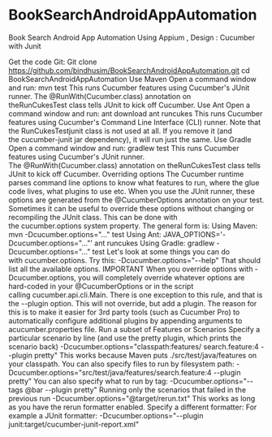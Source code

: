# BookSearchAndroidAppAutomation
Book Search Android App Automation Using Appium , Design : Cucumber with Junit

Get the code
Git:
Git clone https://github.com/bindhusim/BookSearchAndroidAppAutomation.git
cd BookSearchAndroidAppAutomation
Use Maven
Open a command window and run:
mvn test
This runs Cucumber features using Cucumber's JUnit runner. The @RunWith(Cucumber.class) annotation on theRunCukesTest class tells JUnit to kick off Cucumber.
Use Ant
Open a command window and run:
ant download
ant runcukes
This runs Cucumber features using Cucumber's Command Line Interface (CLI) runner. Note that the RunCukesTestjunit class is not used at all. If you remove it (and the cucumber-junit jar dependency), it will run just the same.
Use Gradle
Open a command window and run:
gradlew test
This runs Cucumber features using Cucumber's JUnit runner. The @RunWith(Cucumber.class) annotation on theRunCukesTest class tells JUnit to kick off Cucumber.
Overriding options
The Cucumber runtime parses command line options to know what features to run, where the glue code lives, what plugins to use etc. When you use the JUnit runner, these options are generated from the @CucumberOptions annotation on your test.
Sometimes it can be useful to override these options without changing or recompiling the JUnit class. This can be done with the cucumber.options system property. The general form is:
Using Maven:
mvn -Dcucumber.options="..." test
Using Ant:
JAVA_OPTIONS='-Dcucumber.options="..."' ant runcukes
Using Gradle:
gradlew -Dcucumber.options="..." test
Let's look at some things you can do with cucumber.options. Try this:
-Dcucumber.options="--help"
That should list all the available options.
IMPORTANT
When you override options with -Dcucumber.options, you will completely override whatever options are hard-coded in your @CucumberOptions or in the script calling cucumber.api.cli.Main. There is one exception to this rule, and that is the --plugin option. This will not override, but add a plugin. The reason for this is to make it easier for 3rd party tools (such as Cucumber Pro) to automatically configure additional plugins by appending arguments to acucumber.properties file.
Run a subset of Features or Scenarios
Specify a particular scenario by line (and use the pretty plugin, which prints the scenario back)
-Dcucumber.options="classpath:features/ search.feature:4 --plugin pretty"
This works because Maven puts ./src/test/java/features on your classpath. You can also specify files to run by filesystem path:
-Dcucumber.options="src/test/java/features/search.feature:4 --plugin pretty"
You can also specify what to run by tag:
-Dcucumber.options="--tags @bar --plugin pretty"
Running only the scenarios that failed in the previous run
-Dcucumber.options="@target/rerun.txt"
This works as long as you have the rerun formatter enabled.
Specify a different formatter:
For example a JUnit formatter:
-Dcucumber.options="--plugin junit:target/cucumber-junit-report.xml"


